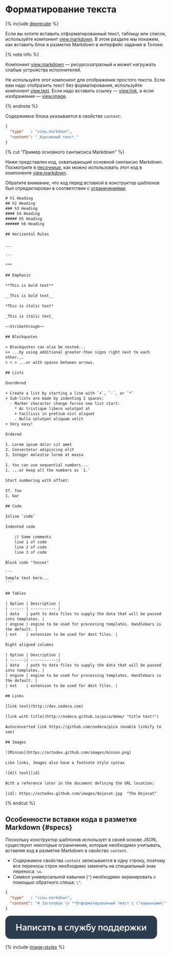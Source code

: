 # Форматирование текста

{% include [deprecate](../../_includes/deprecate.md) %}

Если вы хотите вставить отформатированный текст, таблицу или список, используйте компонент [view.markdown](../reference/view.markdown.md). В этом разделе мы покажем, как вставить блок в разметке Markdown в интерфейс задания в Толоке.

{% note info %}

Компонент [view.markdown](../reference/view.markdown.md) — ресурсозатратный и может нагружать слабые устройства исполнителей.

Не используйте этот компонент для отображения простого текста. Если вам надо отобразить текст без форматирования, используйте компонент [view.text](../reference/view.text.md). Если надо вставить ссылку — [view.link](../reference/view.link.md), а если изображение — [view.image](../reference/view.image.md).

{% endnote %}

Содержимое блока указывается в свойстве `content`:
```json
{
  "type"   : "view.markdown",
  "content": "_Курсивный текст_"
}
```

{% cut "Пример основного синтаксиса Markdown" %}

Ниже представлен код, охватывающий основной синтаксис Markdown. Посмотрите в [песочнице](https://ya.cc/t/CItaz_xm3tw2MF), как можно использовать этот код в компоненте [view.markdown](../reference/view.markdown.md).

Обратите внимание, что код перед вставкой в конструктор шаблонов был отредактирован в соответствии с [ограничениями](#specs).

````
# h1 Heading
## h2 Heading
### h3 Heading
#### h4 Heading
##### h5 Heading
###### h6 Heading

## Horizontal Rules

___

---

***

## Emphasis

**This is bold text**

__This is bold text__

*This is italic text*

_This is italic text_

~~Strikethrough~~

## Blockquotes

> Blockquotes can also be nested...
>> ...by using additional greater-than signs right next to each other...
> > > ...or with spaces between arrows.

## Lists

Unordered

+ Create a list by starting a line with `+`, `-`, or `*`
+ Sub-lists are made by indenting 2 spaces:
  - Marker character change forces new list start:
    * Ac tristique libero volutpat at
    + Facilisis in pretium nisl aliquet
    - Nulla volutpat aliquam velit
+ Very easy!

Ordered

1. Lorem ipsum dolor sit amet
2. Consectetur adipiscing elit
3. Integer molestie lorem at massa

1. You can use sequential numbers...
1. ...or keep all the numbers as `1.`

Start numbering with offset:

57. foo
1. bar

## Code

Inline `code`

Indented code

    // Some comments
    line 1 of code
    line 2 of code
    line 3 of code

Block code "fences"

```
Sample text here...
```

## Tables

| Option | Description |
| ------ | ----------- |
| data   | path to data files to supply the data that will be passed into templates. |
| engine | engine to be used for processing templates. Handlebars is the default. |
| ext    | extension to be used for dest files. |

Right aligned columns

| Option | Description |
| ------:| -----------:|
| data   | path to data files to supply the data that will be passed into templates. |
| engine | engine to be used for processing templates. Handlebars is the default. |
| ext    | extension to be used for dest files. |

## Links

[link text](http://dev.nodeca.com)

[link with title](http://nodeca.github.io/pica/demo/ "title text!")

Autoconverted link https://github.com/nodeca/pica (enable linkify to see)

## Images

![Minion](https://octodex.github.com/images/minion.png)

Like links, Images also have a footnote style syntax

![Alt text][id]

With a reference later in the document defining the URL location:

[id]: https://octodex.github.com/images/dojocat.jpg  "The Dojocat"
````

{% endcut %}

## Особенности вставки кода в разметке Markdown {#specs}

Поскольку конструктор шаблонов использует в своей основе JSON, существуют некоторые ограничения, которые необходимо учитывать, вставляя код в разметке Markdown в свойство `content`.
- Содержимое свойства `content` записывается в одну строку, поэтому все переносы строк необходимо заменять на специальный знак переноса: ``\n``.
- Символ универсальной кавычки (`"`) необходимо экранировать с помощью обратного слеша: `\"`.

```json
{
  "type"   : "view.markdown",
  "content": "# Заголовок \n **Отформатированный текст c \"кавычками\"**"
}
```

[![](../_images/buttons/contact-support.svg)](../concepts/support.md)

{% include [image-styles](../../../_includes/image-styles-internal.md) %}